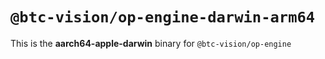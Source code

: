 # `@btc-vision/op-engine-darwin-arm64`

This is the **aarch64-apple-darwin** binary for `@btc-vision/op-engine`
